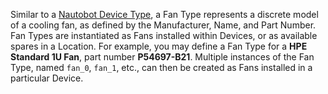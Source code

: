 Similar to a [Nautobot Device Type](/static/docs/models/dcim/devicetype.html), a Fan Type represents a discrete model of a cooling fan, as defined by the Manufacturer, Name, and Part Number.
Fan Types are instantiated as Fans installed within Devices, or as available spares in a Location.
For example, you may define a Fan Type for a **HPE Standard 1U Fan**, part number **P54697-B21**.
Multiple instances of the Fan Type, named `fan_0`, `fan_1`, etc., can then be created as Fans installed in a particular Device.
